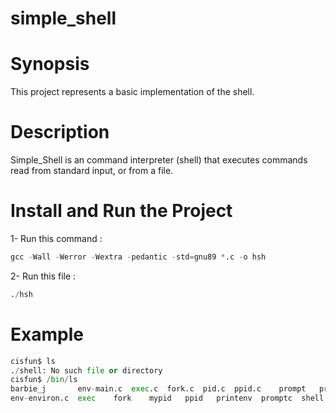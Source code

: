 # simple_shell

# Synopsis

This project represents a basic implementation of the shell.

# Description

Simple_Shell is an  command interpreter (shell) that executes commands read from standard input, or from a file.

# Install and Run the Project

1- Run this command :

```python
gcc -Wall -Werror -Wextra -pedantic -std=gnu89 *.c -o hsh
```
2- Run this file :

```python
./hsh
```

# Example

```python
cisfun$ ls
./shell: No such file or directory
cisfun$ /bin/ls
barbie_j       env-main.c  exec.c  fork.c  pid.c  ppid.c    prompt   prompt.c  shell.c  stat.c         wait
env-environ.c  exec    fork    mypid   ppid   printenv  promptc  shell     stat test_scripting.sh  wait.c
```
